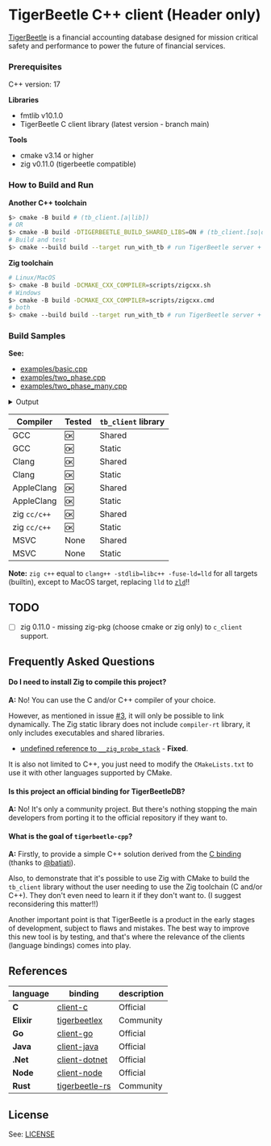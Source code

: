 # TigerBeetle C++ client (Header only)

[TigerBeetle] is a financial accounting database designed for mission critical safety and performance to power the future of financial services.

### Prerequisites

 C++ version: 17

**Libraries**
- fmtlib v10.1.0
- TigerBeetle C client library (latest version - branch main)

**Tools**
- cmake v3.14 or higher
- zig v0.11.0 (tigerbeetle compatible)


### How to Build and Run

**Another C++ toolchain**

```bash
$> cmake -B build # (tb_client.[a|lib])
# OR
$> cmake -B build -DTIGERBEETLE_BUILD_SHARED_LIBS=ON # (tb_client.[so|dll|dylib])
# Build and test
$> cmake --build build --target run_with_tb # run TigerBeetle server + C++ client 
```

**Zig toolchain**

```bash
# Linux/MacOS
$> cmake -B build -DCMAKE_CXX_COMPILER=scripts/zigcxx.sh
# Windows
$> cmake -B build -DCMAKE_CXX_COMPILER=scripts/zigcxx.cmd
# both
$> cmake --build build --target run_with_tb # run TigerBeetle server + C++ client 
```

### Build Samples

**See:**
- [examples/basic.cpp](examples/basic.cpp)
- [examples/two_phase.cpp](examples/two_phase.cpp)
- [examples/two_phase_many.cpp](examples/two_phase_many.cpp)

<details>
<summary>Output</summary>

```bash
# possible output
[100%] Built target tb_cpp
Running tb_cpp with TigerBeetle
Starting replica 0

running client...
error(message_bus): error connecting to replica 0: error.ConnectionRefused
info(message_bus): connected to replica 0
TigerBeetle C++ Sample

[trace] Connecting...
[trace] Creating accounts...
[info] Accounts created successfully
[trace] Creating transfers...
[info] Transfers created successfully
============================================
[trace] 194 transfers per second
[trace] create_transfers max p100 latency per 8191 transfers = 1294686ms
[trace] total 819100 transfers in 4200636ms
[info] Looking up accounts ...
[info] 2 Account(s) found
============================================
[trace] id=1
[trace] debits_posted=819100
[trace] credits_posted=0
[trace] id=2
[trace] debits_posted=0
[trace] credits_posted=819100

Done!!
Killing tigerbeetle start process...
Terminating tigerbeetle start process...
[100%] Built target run_with_tb
```
</details>

| Compiler | Tested | `tb_client` library |
| --- | --- | --- |
| GCC | 🆗 | Shared |
| GCC | 🆗 | Static |
| Clang | 🆗 | Shared |
| Clang | 🆗 | Static |
| AppleClang | 🆗 | Shared |
| AppleClang | 🆗 | Static |
| zig `cc/c++` | 🆗 | Shared |
| zig `cc/c++` | 🆗 | Static |
| MSVC | None | Shared |
| MSVC | None | Static |

**Note:** `zig c++` equal to `clang++ -stdlib=libc++ -fuse-ld=lld` for all targets (builtin), except to MacOS target, replacing `lld` to [`zld`](https://github.com/kubkon/zld)!!

## TODO

- [ ] zig 0.11.0 - missing zig-pkg (choose cmake or zig only) to `c_client` support.


## Frequently Asked Questions

#### Do I need to install Zig to compile this project?

**A:** No! You can use the C and/or C++ compiler of your choice.

However, as mentioned in issue [#3](https://github.com/kassane/tigerbeetle-cpp/issues/3), it will only be possible to link dynamically. The Zig static library does not include `compiler-rt` library, it only includes executables and shared libraries.

- [undefined reference to `__zig_probe_stack`](https://github.com/tigerbeetledb/tigerbeetle/pull/792) - **Fixed**.

It is also not limited to C++, you just need to modify the `CMakeLists.txt` to use it with other languages supported by CMake.

#### Is this project an official binding for TigerBeetleDB?

**A:** No! It's only a community project. But there's nothing stopping the main developers from porting it to the official repository if they want to.

#### What is the goal of `tigerbeetle-cpp`?

**A:** Firstly, to provide a simple C++ solution derived from the [C binding][client-c] (thanks to [@batiati](https://github.com/batiati)).

Also, to demonstrate that it's possible to use Zig with CMake to build the `tb_client` library without the user needing to use the Zig toolchain (C and/or C++). They don't even need to learn it if they don't want to. (I suggest reconsidering this matter!!)

Another important point is that TigerBeetle is a product in the early stages of development, subject to flaws and mistakes. The best way to improve this new tool is by testing, and that's where the relevance of the clients (language bindings) comes into play.

## References


| language | binding | description |
| --- | --- | --- |
| **C** | [client-c] | Official |
| **Elixir** | [tigerbeetlex] | Community |
| **Go** | [client-go] | Official |
| **Java** | [client-java] | Official |
| **.Net** | [client-dotnet] | Official |
| **Node** | [client-node] | Official |
| **Rust** | [tigerbeetle-rs] | Community |

## License

See: [LICENSE](LICENSE)

[TigerBeetle]: https://github.com/tigerbeetledb/tigerbeetle
[client-c]:https://github.com/tigerbeetledb/tigerbeetle/tree/main/src/clients/c
[client-go]: https://github.com/tigerbeetledb/tigerbeetle/tree/main/src/clients/go
[client-node]: https://github.com/tigerbeetledb/tigerbeetle/tree/main/src/clients/node
[client-java]: https://github.com/tigerbeetledb/tigerbeetle/tree/main/src/clients/java
[client-dotnet]: https://github.com/tigerbeetledb/tigerbeetle/tree/main/src/clients/dotnet
[tigerbeetlex]: https://github.com/rbino/tigerbeetlex
[tigerbeetle-rs]: https://github.com/ZetaNumbers/tigerbeetle-rs
